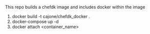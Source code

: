 This repo builds a chefdk image and includes docker within the image

1) docker build -t cajone/chefdk_docker .
2) docker-compose up -d
3) docker attach <container_name>

